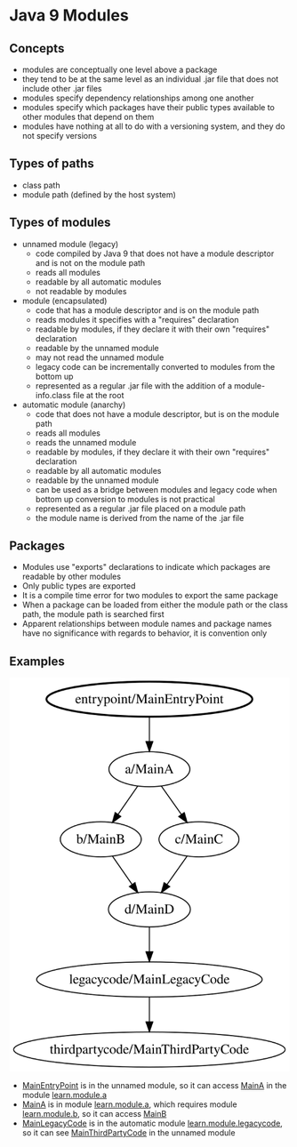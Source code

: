 # Java 9 Modules

## Concepts
- modules are conceptually one level above a package
- they tend to be at the same level as an individual .jar file that does not include other .jar files
- modules specify dependency relationships among one another
- modules specify which packages have their public types available to other modules that depend on them
- modules have nothing at all to do with a versioning system, and they do not specify versions

## Types of paths
- class path
- module path (defined by the host system)

## Types of modules
- unnamed module (legacy)
    - code compiled by Java 9 that does not have a module descriptor and is not on the module path
    - reads all modules
    - readable by all automatic modules
    - not readable by modules
- module (encapsulated)
    - code that has a module descriptor and is on the module path
    - reads modules it specifies with a "requires" declaration
    - readable by modules, if they declare it with their own "requires" declaration
    - readable by the unnamed module
    - may not read the unnamed module
    - legacy code can be incrementally converted to modules from the bottom up
    - represented as a regular .jar file with the addition of a module-info.class file at the root
- automatic module (anarchy)
    - code that does not have a module descriptor, but is on the module path
    - reads all modules
    - reads the unnamed module
    - readable by modules, if they declare it with their own "requires" declaration
    - readable by all automatic modules
    - readable by the unnamed module
    - can be used as a bridge between modules and legacy code when bottom up conversion to modules is not practical
    - represented as a regular .jar file placed on a module path
    - the module name is derived from the name of the .jar file

## Packages
- Modules use "exports" declarations to indicate which packages are readable by other modules
- Only public types are exported
- It is a compile time error for two modules to export the same package
- When a package can be loaded from either the module path or the class path, the module path is searched first
- Apparent relationships between module names and package names have no significance with regards to behavior, it is convention only

## Examples
![dependency graph](graph.svg)

- [MainEntryPoint](entry-point/src/main/java/com/seanshubin/learn/module/entrypoint/MainEntryPoint.java) is in the unnamed module, so it can access [MainA](module-a/src/main/java/com/seanshubin/learn/module/a/MainA.java) in the module [learn.module.a](module-a/src/main/java/module-info.java)
- [MainA](module-a/src/main/java/com/seanshubin/learn/module/a/MainA.java) is in module [learn.module.a](module-a/src/main/java/module-info.java), which requires module [learn.module.b](module-b/src/main/java/module-info.java), so it can access [MainB](module-b/src/main/java/com/seanshubin/learn/module/b/MainB.java)
- [MainLegacyCode](legacy-code/src/main/java/com/seanshubin/learn/module/legacycode/MainLegacyCode.java) is in the automatic module [learn.module.legacycode](legacy-code/pom.xml), so it can see [MainThirdPartyCode](third-party-code/src/main/java/com/seanshubin/learn/module/thirdpartycode/MainThirdPartyCode.java) in the unnamed module

